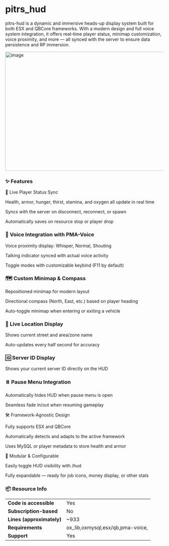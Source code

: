 # pitrs_hud

pitrs-hud is a dynamic and immersive heads-up display system built for both ESX and QBCore frameworks. With a modern design and full voice system integration, it offers real-time player status, minimap customization, voice proximity, and more — all synced with the server to ensure data persistence and RP immersion.


<img width="628" height="378" alt="image" src="https://github.com/user-attachments/assets/d0ac4673-a697-4897-b713-2bf2ddcffb6f" />


### ✨ Features
🧠 Live Player Status Sync

Health, armor, hunger, thirst, stamina, and oxygen all update in real time

Syncs with the server on disconnect, reconnect, or spawn

Automatically saves on resource stop or player drop

### 🎤 Voice Integration with PMA-Voice

Voice proximity display: Whisper, Normal, Shouting

Talking indicator synced with actual voice activity

Toggle modes with customizable keybind (F11 by default)

### 🗺️ Custom Minimap & Compass

Repositioned minimap for modern layout

Directional compass (North, East, etc.) based on player heading

Auto-toggle minimap when entering or exiting a vehicle

### 📍 Live Location Display

Shows current street and area/zone name

Auto-updates every half second for accuracy

### 🆔 Server ID Display

Shows your current server ID directly on the HUD

### ⏸️ Pause Menu Integration

Automatically hides HUD when pause menu is open

Seamless fade in/out when resuming gameplay

🛠️ Framework-Agnostic Design

Fully supports ESX and QBCore

Automatically detects and adapts to the active framework

Uses MySQL or player metadata to store health and armor

🧩 Modular & Configurable

Easily toggle HUD visibility with /hud

Fully expandable — ready for job icons, money display, or other stats



### 📦 Resource Info

|||
| --- | --- |
|**Code is accessible**|Yes|
|**Subscription-based**|No|
|**Lines (approximately)**|~933|
|**Requirements**|ox_lib,oxmysql,esx/qb,pma-voice,|
|**Support**|Yes|
